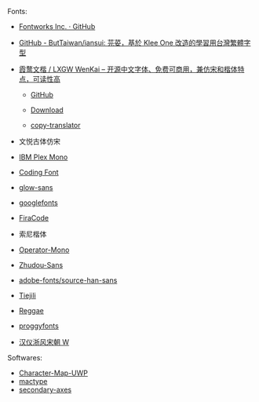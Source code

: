 Fonts:

- [Fontworks Inc. · GitHub](https://github.com/fontworks-fonts/)
- [GitHub - ButTaiwan/iansui: 芫荽，基於 Klee One 改造的學習用台灣繁體字型](https://github.com/ButTaiwan/iansui)
- [霞鹜文楷 / LXGW WenKai – 开源中文字体、免费可商用，兼仿宋和楷体特点，可读性高](https://www.appinn.com/lxgw-wenkai/)
  
  - [GitHub](https://github.com/lxgw/LxgwWenKai)
  
  - [Download](https://github.com/lxgw/LxgwWenKai)
  
  - [copy-translator](https://github.com/zu1k/copy-translator)
- 文悦古体仿宋
- [IBM Plex Mono](https://www.ibm.com/plex/)
- [Coding Font](https://www.codingfont.com/)
- [glow-sans](https://github.com/welai/glow-sans)
- [googlefonts](https://github.com/googlefonts)
- [FiraCode](https://github.com/tonsky/FiraCode)
- 索尼楷体
- [Operator-Mono](https://github.com/keyding/Operator-Mono)
- [Zhudou-Sans](https://github.com/Buernia/Zhudou-Sans)
- [adobe-fonts/source-han-sans](https://github.com/adobe-fonts/source-han-sans)
- [Tiejili](https://github.com/Buernia/Tiejili)
- [Reggae](https://github.com/fontworks-fonts/Reggae)
- [proggyfonts](https://github.com/bluescan/proggyfonts)
- [汉仪浙风宋朝 W](https://www.hanyi.com.cn/productdetail?id=9143&type=0)

Softwares:

- [Character-Map-UWP](https://github.com/character-map-uwp/Character-Map-UWP)
- [mactype](https://github.com/snowie2000/mactype)
- [secondary-axes](https://github.com/welai/secondary-axes)
